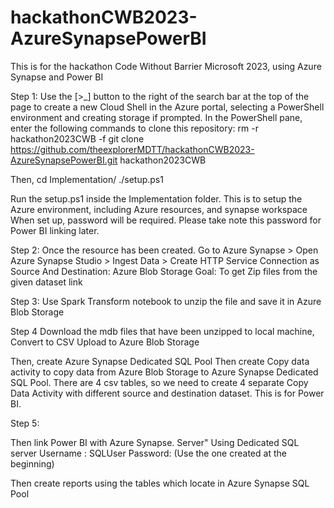 # hackathonCWB2023-AzureSynapsePowerBI
This is for the hackathon Code Without Barrier Microsoft 2023, using Azure Synapse and Power BI

Step 1: Use the [>_] button to the right of the search bar at the top of the page to create a new Cloud Shell in the Azure portal, selecting a PowerShell environment and creating storage if prompted. 
In the PowerShell pane, enter the following commands to clone this repository:
rm -r hackathon2023CWB -f
git clone https://github.com/theexplorerMDTT/hackathonCWB2023-AzureSynapsePowerBI.git hackathon2023CWB

Then,
cd Implementation/
 ./setup.ps1
 
Run the setup.ps1 inside the Implementation folder.
This is to setup the Azure environment, including Azure resources, and synapse workspace
When set up, password will be required.
Please take note this password for Power BI linking later.

Step 2: 
Once the resource has been created.
Go to Azure Synapse > Open Azure Synapse Studio > Ingest Data > 
Create HTTP Service Connection as Source
And Destination: Azure Blob Storage
Goal: To get Zip files from the given dataset link

Step 3:
Use Spark Transform notebook to unzip the file and save it in Azure Blob Storage

Step 4
Download the mdb files that have been unzipped to local machine, 
Convert to CSV
Upload to Azure Blob Storage

Then, create Azure Synapse Dedicated SQL Pool
Then create Copy data activity to copy data from Azure Blob Storage to Azure Synapse Dedicated SQL Pool.
There are 4 csv tables, so we need to create 4 separate Copy Data Activity with different source and destination dataset.
This is for Power BI.

Step 5:

Then link Power BI with Azure Synapse.
Server" Using Dedicated SQL server
Username : SQLUser
Password: (Use the one created at the beginning)

Then create reports using the tables which locate in Azure Synapse SQL Pool
